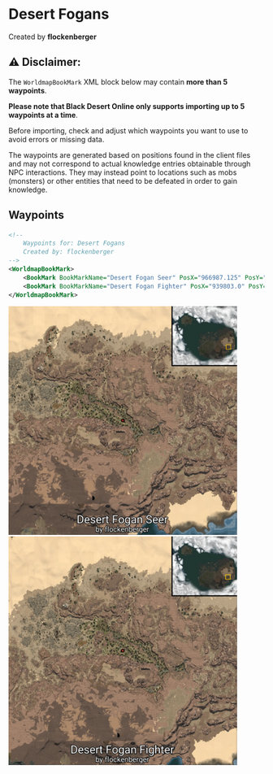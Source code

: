 # Desert Fogans
Created by **flockenberger**

## ⚠️ Disclaimer:
The `WorldmapBookMark` XML block below may contain **more than 5 waypoints**.

**Please note that Black Desert Online only supports importing up to 5 waypoints at a time**.

Before importing, check and adjust which waypoints you want to use to avoid errors or missing data.

The waypoints are generated based on positions found in the client files and may not correspond to actual knowledge entries obtainable through NPC interactions.
They may instead point to locations such as mobs (monsters) or other entities that need to be defeated in order to gain knowledge.

## Waypoints
```xml
<!--
    Waypoints for: Desert Fogans
    Created by: flockenberger
-->
<WorldmapBookMark>
    <BookMark BookMarkName="Desert Fogan Seer" PosX="966987.125" PosY="15885.900390625" PosZ="-153558.96875" />
    <BookMark BookMarkName="Desert Fogan Fighter" PosX="939803.0" PosY="12142.0" PosZ="-145774.953125" />
</WorldmapBookMark>
```

<img src="./Desert Fogans_Desert Fogan Seer_Preview.webp" width="450"/> <img src="./Desert Fogans_Desert Fogan Fighter_Preview.webp" width="450"/> 